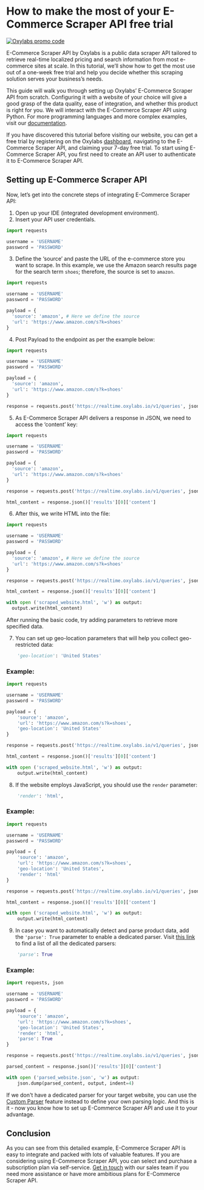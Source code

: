 # How to make the most of your E-Commerce Scraper API free trial

[![Oxylabs promo code](https://user-images.githubusercontent.com/129506779/250792357-8289e25e-9c36-4dc0-a5e2-2706db797bb5.png)](https://oxylabs.go2cloud.org/aff_c?offer_id=7&aff_id=877&url_id=112)

E-Commerce Scraper API by Oxylabs is a public data scraper API tailored to retrieve real-time localized pricing and search information from most e-commerce sites at scale. In this tutorial, we’ll show how to get the most use out of a one-week free trial and help you decide whether this scraping solution serves your business’s needs.   

This guide will walk you through setting up Oxylabs’ E-Commerce Scraper API from scratch. Configuring it with a website of your choice will give a good grasp of the data quality, ease of integration, and whether this product is right for you. We will interact with the E-Commerce Scraper API using Python. For more programming languages and more complex examples, visit our [documentation](https://oxy.yt/LrU6). 

If you have discovered this tutorial before visiting our website, you can get a free trial by registering on the Oxylabs [dashboard](https://dashboard.oxylabs.io/en/), navigating to the E-Commerce Scraper API, and claiming your 7-day free trial. To start using E-Commerce Scraper API, you first need to create an API user to authenticate it to E-Commerce Scraper API.

## Setting up E-Commerce Scraper API

Now, let’s get into the concrete steps of integrating E-Commerce Scraper API:

1. Open up your IDE (integrated development environment).
2. Insert your API user credentials.

```python
import requests

username = 'USERNAME'
password = 'PASSWORD'
```

3. Define the ‘source’ and paste the URL of the e-commerce store you want to scrape. In this example, we use the Amazon search results page for the search term `shoes`; therefore, the source is set to `amazon`. 

```python
import requests

username = 'USERNAME'
password = 'PASSWORD'

payload = {
  'source': 'amazon', # Here we define the source
  'url': 'https://www.amazon.com/s?k=shoes'
}
```

4. Post Payload to the endpoint as per the example below:

```python
import requests

username = 'USERNAME'
password = 'PASSWORD'

payload = {
  'source': 'amazon',
  'url': 'https://www.amazon.com/s?k=shoes'
}

response = requests.post('https://realtime.oxylabs.io/v1/queries', json=payload, auth=(username, password))
```

5. As E-Commerce Scraper API delivers a response in JSON, we need to access the ‘content’ key:

```python
import requests

username = 'USERNAME'
password = 'PASSWORD'

payload = {
  'source': 'amazon',
  'url': 'https://www.amazon.com/s?k=shoes'
}

response = requests.post('https://realtime.oxylabs.io/v1/queries', json=payload, auth=(username, password))

html_content = response.json()['results'][0]['content']
```

6. After this, we write HTML into the file:

```python
import requests

username = 'USERNAME'
password = 'PASSWORD'

payload = {
  'source': 'amazon', # Here we define the source
  'url': 'https://www.amazon.com/s?k=shoes'
}

response = requests.post('https://realtime.oxylabs.io/v1/queries', json=payload, auth=(username, password))

html_content = response.json()['results'][0]['content']

with open ('scraped_website.html', 'w') as output:
  output.write(html_content)
```

After running the basic code, try adding parameters to retrieve more specified data. 

7. You can set up geo-location parameters that will help you collect geo-restricted data:

```python
    'geo-location': 'United States'
```

### Example:

```python
import requests

username = 'USERNAME'
password = 'PASSWORD'

payload = {
    'source': 'amazon',
    'url': 'https://www.amazon.com/s?k=shoes',
    'geo-location': 'United States'
}

response = requests.post('https://realtime.oxylabs.io/v1/queries', json=payload, auth=(username, password))

html_content = response.json()['results'][0]['content']

with open ('scraped_website.html', 'w') as output:
    output.write(html_content)
 ```
 
 8. If the website employs JavaScript, you should use the `render` parameter: 

```python 
    'render': 'html',
```

### Example:

```python
import requests

username = 'USERNAME'
password = 'PASSWORD'

payload = {
    'source': 'amazon',
    'url': 'https://www.amazon.com/s?k=shoes',
    'geo-location': 'United States',
    'render': 'html'
}

response = requests.post('https://realtime.oxylabs.io/v1/queries', json=payload, auth=(username, password))

html_content = response.json()['results'][0]['content']

with open ('scraped_website.html', 'w') as output:
    output.write(html_content)
```

9. In case you want to automatically detect and parse product data, add the `'parse': True` parameter to enable a dedicated parser. Visit [this link](https://faq.oxylabs.info/en/articles/8832750-what-are-oxylabs-dedicated-parsers) to find a list of all the dedicated parsers:

```python
    'parse': True
```

### Example:

```python
import requests, json

username = 'USERNAME'
password = 'PASSWORD'

payload = {
    'source': 'amazon',
    'url': 'https://www.amazon.com/s?k=shoes',
    'geo-location': 'United States',
    'render': 'html',
    'parse': True
}

response = requests.post('https://realtime.oxylabs.io/v1/queries', json=payload, auth=(username, password))

parsed_content = response.json()['results'][0]['content']

with open ('parsed_website.json', 'w') as output:
    json.dump(parsed_content, output, indent=4)
```

If we don't have a dedicated parser for your target website, you can use the [Custom Parser](https://developers.oxylabs.io/scraper-apis/custom-parser) feature instead to define your own parsing logic. And this is it - now you know how to set up E-Commerce Scraper API and use it to your advantage. 

## Conclusion

As you can see from this detailed example, E-Commerce Scraper API is easy to integrate and packed with lots of valuable features. If you are considering using E-Commerce Scraper API, you can select and purchase a subscription plan via self-service. [Get in touch](https://oxy.yt/LrYs) with our sales team if you need more assistance or have more ambitious plans for E-Commerce Scraper API.

